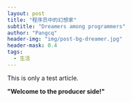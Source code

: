 ```yaml
---
layout: post
title: "程序员中的幻想家"
subtitle: "Dreamers among programmers"
author: "Pangcq"
header-img: "img/post-bg-dreamer.jpg"
header-mask: 0.4
tags:
  - 生活
---
```


This is only a test article.

**"Welcome to the producer side!"**
